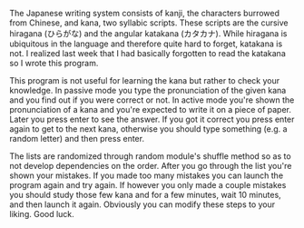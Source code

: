   The Japanese writing system consists of kanji, the characters burrowed from Chinese, and kana, two syllabic scripts. These scripts are the cursive hiragana (ひらがな) and the angular katakana (カタカナ). While hiragana is ubiquitous in the language and therefore quite hard to forget, katakana is not. I realized last week that I had basically forgotten to read the katakana so I wrote this program.

  This program is not useful for learning the kana but rather to check your knowledge. In passive mode you type the pronunciation of the given kana and you find out if you were correct or not. In active mode you're shown the pronunciation of a kana and you're expected to write it on a piece of paper. Later you press enter to see the answer. If you got it correct you press enter again to get to the next kana, otherwise you should type something (e.g. a random letter) and then press enter.

  The lists are randomized through random module's shuffle method so as to not develop dependencies on the order. After you go through the list you're shown your mistakes. If you made too many mistakes you can launch the program again and try again. If however you only made a couple mistakes you should study those few kana and for a few minutes, wait 10 minutes, and then launch it again. Obviously you can modify these steps to your liking. Good luck.
